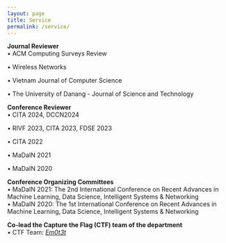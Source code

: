 ```yaml
---
layout: page
title: Service
permalink: /service/
---
```


**Journal Reviewer**  
• ACM Computing Surveys Review

• Wireless Networks

• Vietnam Journal of Computer Science  

• The University of Danang - Journal of Science and Technology  

**Conference Reviewer**  
• CITA 2024, DCCN2024

• RIVF 2023, CITA 2023, FDSE 2023

• CITA 2022 

• MaDaIN 2021

• MaDaIN 2020  

**Conference Organizing Committees**  
• MaDaIN 2021: The 2nd International Conference on Recent Advances in Machine Learning, Data Science, Intelligent Systems & Networking  
• MaDaIN 2020: The 1st International Conference on Recent Advances in Machine Learning, Data Science, Intelligent Systems & Networking  

**Co-lead the Capture the Flag (CTF) team of the department**  
• CTF Team: [_Em0t3t_](https://ctftime.org/team/141776)
